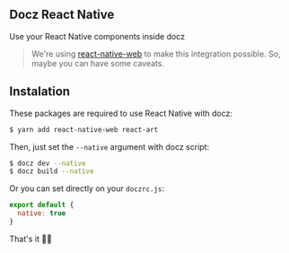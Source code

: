 ## Docz React Native

Use your React Native components inside docz

> We're using [react-native-web](https://github.com/necolas/react-native-web) to make this integration possible. So, maybe you can have some caveats.

## Instalation

These packages are required to use React Native with docz:

```bash
$ yarn add react-native-web react-art
```

Then, just set the `--native` argument with docz script:

```bash
$ docz dev --native
$ docz build --native
```

Or you can set directly on your `doczrc.js`:

```js
export default {
  native: true
}
```

That's it 🙌🏻
